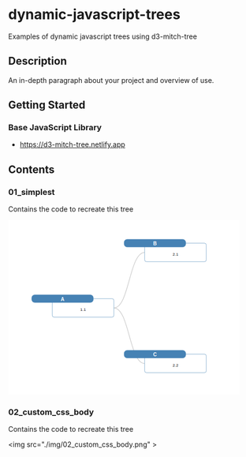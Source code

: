# dynamic-javascript-trees

Examples of dynamic javascript trees using d3-mitch-tree

## Description

An in-depth paragraph about your project and overview of use.

## Getting Started

### Base JavaScript Library

* https://d3-mitch-tree.netlify.app


## Contents

### 01_simplest

Contains the code to recreate this tree

![Result of 01](./img/01_simplest.png)


### 02_custom_css_body

Contains the code to recreate this tree

<img src="./img/02_custom_css_body.png" \>



